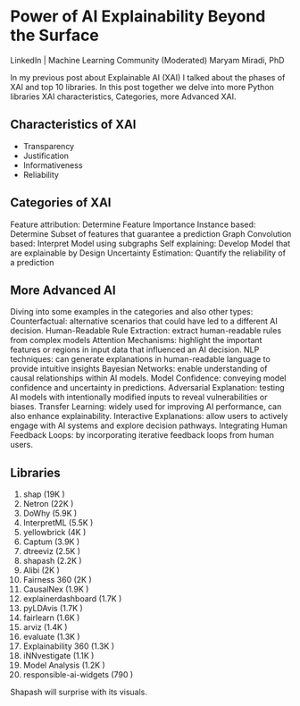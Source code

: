 # Power of AI Explainability Beyond the Surface

LinkedIn | Machine Learning Community (Moderated)
Maryam Miradi, PhD

In my previous post about Explainable AI (XAI) I talked about the phases of XAI and top 10 libraries. In this post together we delve into more Python libraries XAI characteristics, Categories, more Advanced XAI.

## Characteristics of XAI

* Transparency
* Justification
* Informativeness
* Reliability

## Categories of XAI

Feature attribution: Determine Feature Importance
Instance based: Determine Subset of features that guarantee a prediction
Graph Convolution based: Interpret Model using subgraphs
Self explaining: Develop Model that are explainable by Design
Uncertainty Estimation: Quantify the reliability of a prediction

## More Advanced AI

Diving into some examples in the categories and also other types:
Counterfactual: alternative scenarios that could have led to a different AI decision.
Human-Readable Rule Extraction: extract human-readable rules from complex models
Attention Mechanisms: highlight the important features or regions in input data that influenced an AI decision.
NLP techniques: can generate explanations in human-readable language to provide intuitive insights
Bayesian Networks: enable understanding of causal relationships within AI models.
Model Confidence: conveying model confidence and uncertainty in predictions.
Adversarial Explanation: testing AI models with intentionally modified inputs to reveal vulnerabilities or biases.
Transfer Learning: widely used for improving AI performance, can also enhance explainability.
Interactive Explanations: allow users to actively engage with AI systems and explore decision pathways.
Integrating Human Feedback Loops: by incorporating iterative feedback loops from human users.

## Libraries

1. shap (19K )
2. Netron (22K )
3. DoWhy (5.9K )
4. InterpretML (5.5K )
5. yellowbrick (4K )
6. Captum (3.9K )
7. dtreeviz (2.5K )
8. shapash (2.2K )
9. Alibi (2K )
10. Fairness 360 (2K )
11. CausalNex (1.9K )
12. explainerdashboard (1.7K )
13. pyLDAvis (1.7K )
14. fairlearn (1.6K )
15. arviz (1.4K )
16. evaluate (1.3K )
17. Explainability 360 (1.3K )
18. iNNvestigate (1.1K )
19. Model Analysis (1.2K )
20. responsible-ai-widgets (790 )

Shapash will surprise with its visuals.
